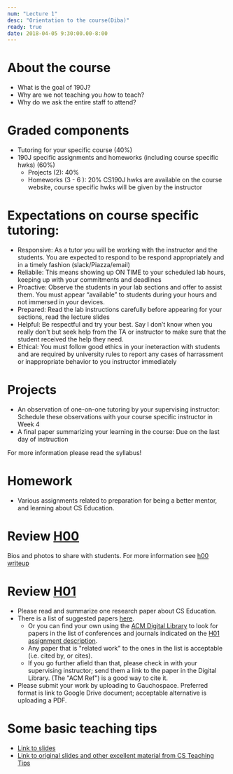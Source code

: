 ```yaml
---
num: "Lecture 1"
desc: "Orientation to the course(Diba)"
ready: true
date: 2018-04-05 9:30:00.00-8:00
---
```



# About the course
* What is the goal of 190J?
* Why are we not teaching you *how* to teach?
* Why do we ask the entire staff to attend?

# Graded components
* Tutoring for your specific course (40%) 
* 190J specific assignments and homeworks (including course specific hwks) (60%)
  * Projects (2): 40%  
  * Homeworks (3 - 6 ): 20% 
  CS190J hwks are available on the course website, course specific hwks will be given by the instructor
  
# Expectations on course specific tutoring:

* Responsive: As a tutor you will be working with the instructor and the students. You are expected to respond to be respond appropriately and in a timely fashion (slack/Piazza/email)
* Reliabile: This means showing up ON TIME to your scheduled lab hours, keeping up with your commitments and deadlines
* Proactive: Observe the students in your lab sections and offer to assist them. You must appear “available” to students during your hours and not immersed in your devices.
* Prepared: Read the lab instructions carefully before appearing for your sections, read the lecture slides
* Helpful: Be respectful and try your best. Say I don’t know when you really don't but seek help from the TA or instructor to make sure that the student received the help they need. 
* Ethical: You must follow good ethics in your ineteraction with students and are required by university rules to report any cases of harrassment or inappropriate behavior to you instructor immediately


# Projects
* An observation of one-on-one tutoring by your supervising instructor: Schedule these observations with your course specific instructor in Week 4
* A final paper summarizing your learning in the course: Due on the last day of instruction

For more information please read the syllabus!

# Homework

* Various assignments related to preparation for being a better mentor, and learning about CS Education.

# Review [H00](/hwk/h00/)

Bios and photos to share with students. For more information see [h00 writeup](https://ucsb-cs190j-w18.github.io/hwk/h00/)

# Review [H01](/hwk/h01)

* Please read and summarize one research paper about CS Education.
* There is a list of suggested papers [here](/info/papers/).  
   * Or you can find your own using the [ACM Digital Library](https://dl.acm.org) to look for papers in the list of conferences and journals indicated on the [H01 assignment description](/hwk/h01/).  
   * Any paper that is "related work" to the ones in the list is acceptable (i.e. cited by, or cites).
   * If you go further afield than that, please check in with your supervising instructor; send them a link to the paper in the Digital Library.  (The "ACM Ref") is a good way to cite it.
* Please submit your work by uploading to Gauchospace.  Preferred format is link to Google Drive document; acceptable alternative is uploading a PDF.

# Some basic teaching tips

* [Link to slides](https://docs.google.com/presentation/d/1phS_35lrzxeVeRiRgs37cc4FrbZiBDO28TP_F3f7uUE/edit?usp=sharing)
* [Link to original slides and other excellent material from CS Teaching Tips](http://csteachingtips.org/)
